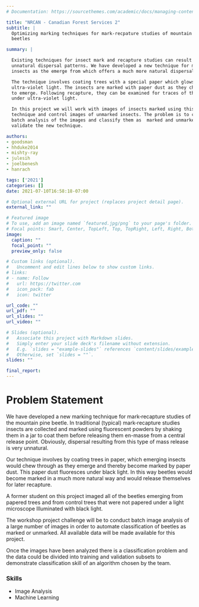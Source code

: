```yaml
---
# Documentation: https://sourcethemes.com/academic/docs/managing-content/

title: "NRCAN - Canadian Forest Services 2"
subtitle: |
  Optimizing marking techniques for mark-recpature studies of mountain pine
  beetles

summary: |

  Existing techniques for insect mark and recapture studies can result in
  unnatural dispersal patterns. We have developed a new technique for marking
  insects as the emerge from which offers a much more natural dispersal pattern.

  The technique involves coating trees with a special paper which glows under
  ultra-violet light. The insects are marked with paper dust as they chew through the paper
  to emerge. Following recapture, they can be examined for traces of the paper
  under ultra-violet light.

  In this project we will work with images of insects marked using this
  technique and control images of unmarked insects. The problem is to conduct
  batch analysis of the images and classify them as  marked and unmarked to
  validate the new technique.

authors:
- goodsman
- hhduke2014
- mishty-ray
- julesih
- joelbenesh
- hanrach

tags: ['2021']
categories: []
date: 2021-07-10T16:58:18-07:00

# Optional external URL for project (replaces project detail page).
external_link: ""

# Featured image
# To use, add an image named `featured.jpg/png` to your page's folder.
# Focal points: Smart, Center, TopLeft, Top, TopRight, Left, Right, BottomLeft, Bottom, BottomRight.
image:
  caption: ""
  focal_point: ""
  preview_only: false

# Custom links (optional).
#   Uncomment and edit lines below to show custom links.
# links:
# - name: Follow
#   url: https://twitter.com
#   icon_pack: fab
#   icon: twitter

url_code: ""
url_pdf: ""
url_slides: ""
url_video: ""

# Slides (optional).
#   Associate this project with Markdown slides.
#   Simply enter your slide deck's filename without extension.
#   E.g. `slides = "example-slides"` references `content/slides/example-slides.md`.
#   Otherwise, set `slides = ""`.
slides: ""

final_report:
---
```

# Problem Statement

We have developed a new marking technique for mark‑recapture studies of the
mountain pine beetle. In traditional (typical) mark‑recapture studies insects
are collected and marked using fluorescent powders by shaking them in a jar to
coat them before releasing them en-masse from a central release point.
Obviously, dispersal resulting from this type of mass release is very unnatural.

Our technique involves by coating trees in paper, which emerging insects would
chew through as they emerge and thereby become marked by paper dust. This paper
dust fluoresces under black light. In this way beetles would become marked in a
much more natural way and would release themselves for later recapture.

A former student on this project imaged all of the beetles emerging from papered
trees and from control trees that were not papered under a light microscope
Illuminated with black light.

The workshop project challenge will be to conduct batch image analysis of a
large number of images in order to automate classification of beetles as marked
or unmarked. All available data will be made available for this project.

Once the images have been analyzed there is a classification problem and the
data could be divided into training and validation subsets to demonstrate
classification skill of an algorithm chosen by the team.

### Skills

  * Image Analysis
  * Machine Learning

